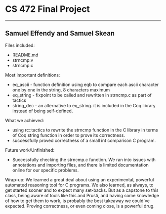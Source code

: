 # CS 472 Final Project
--------------------------------------------------------------------------------------
## Samuel Effendy and Samuel Skean

Files included:
- README.md
- strncmp.v
- strncmp.c


Most important definitions:
- eq_ascii - function definition using eqb to compare each ascii character one by one in the string, 8 characters maximum
- eq_string - fixpoint to be called and rewritten in strncmp.c as part of tactics
- string_dec - an alternative to eq_string. it is included in the Coq library instead 
of being self-defined.

What we achieved:
- using rc::tactics to rewrite the strncmp function in the C library in terms of Coq 
string function in order to prove its correctness.
- successfully proved correctness of a small int comparison C program.

Future work/Unfinished:
- Successfully checking the strncmp.c function. We ran into issues with annotations and
importing files, and there is limited documentation online for our specific problems.

Wrap-up:
We learned a great deal about using an experimental, powerful automated
reasoning tool for C programs. We also learned, as always, to get started
sooner and to expect many set-backs. But as a capstone to this class, being
aware of tools like this and Prusti, and having some knowledge of how to get
them to work, is probably the best takeaway we could've expected. Proving
correctness, or even coming close, is a powerful drug.
